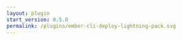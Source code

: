 ```yaml
---
layout: plugin
start_version: 0.5.0
permalink: /plugins/ember-cli-deploy-lightning-pack.svg
---
```

